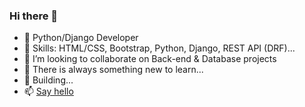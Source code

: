 ### Hi there 👋

<!--
**3k3n3/3k3n3** is a ✨ _special_ ✨ repository because its `README.md` (this file) appears on your GitHub profile.
-->

- 🔭 Python/Django Developer 
- 🌱 Skills: HTML/CSS, Bootstrap, Python, Django, REST API (DRF)...
- 👯 I’m looking to collaborate on Back-end & Database projects
- 🤔 There is always something new to learn...
- 💬 Building...
- 📫 [Say hello](mailto:ekene.n.clarence@gmail.com)
